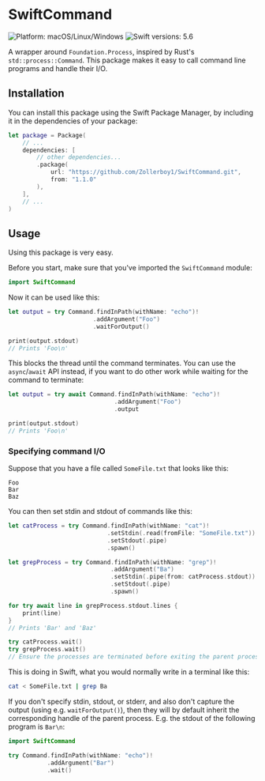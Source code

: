 # SwiftCommand

![Platform: macOS/Linux/Windows](https://img.shields.io/badge/platform-macOS%20%7C%20Linux%20%7C%20Windows-orange)
![Swift versions: 5.6](https://img.shields.io/badge/swift-5.6-blue)

A wrapper around `Foundation.Process`, inspired by Rust's
`std::process::Command`. This package makes it easy to call command line
programs and handle their I/O.

## Installation

You can install this package using the Swift Package Manager, by including it in
the dependencies of your package:

```swift
let package = Package(
    // ...
    dependencies: [
        // other dependencies...
        .package(
            url: "https://github.com/Zollerboy1/SwiftCommand.git",
            from: "1.1.0"
        ),
    ],
    // ...
)
```

## Usage

Using this package is very easy.

Before you start, make sure that you've imported the `SwiftCommand` module:

```swift
import SwiftCommand
```

Now it can be used like this:

```swift
let output = try Command.findInPath(withName: "echo")!
                        .addArgument("Foo")
                        .waitForOutput()

print(output.stdout)
// Prints 'Foo\n'
```

This blocks the thread until the command terminates. You can use the
`async`/`await` API instead, if you want to do other work while waiting for the
command to terminate:

```swift
let output = try await Command.findInPath(withName: "echo")!
                              .addArgument("Foo")
                              .output

print(output.stdout)
// Prints 'Foo\n'
```

### Specifying command I/O

Suppose that you have a file called `SomeFile.txt` that looks like this:

```
Foo
Bar
Baz
```

You can then set stdin and stdout of commands like this:

```swift
let catProcess = try Command.findInPath(withName: "cat")!
                            .setStdin(.read(fromFile: "SomeFile.txt"))
                            .setStdout(.pipe)
                            .spawn()

let grepProcess = try Command.findInPath(withName: "grep")!
                             .addArgument("Ba")
                             .setStdin(.pipe(from: catProcess.stdout))
                             .setStdout(.pipe)
                             .spawn()

for try await line in grepProcess.stdout.lines {
    print(line)
}
// Prints 'Bar' and 'Baz'

try catProcess.wait()
try grepProcess.wait()
// Ensure the processes are terminated before exiting the parent process
```

This is doing in Swift, what you would normally write in a terminal like this:

```bash
cat < SomeFile.txt | grep Ba
```

If you don't specify stdin, stdout, or stderr, and also don't capture the output
(using e.g. `waitForOutput()`), then they will by default inherit the
corresponding handle of the parent process. E.g. the stdout of the following
program is `Bar\n`:

```swift
import SwiftCommand

try Command.findInPath(withName: "echo")!
           .addArgument("Bar")
           .wait()
```
